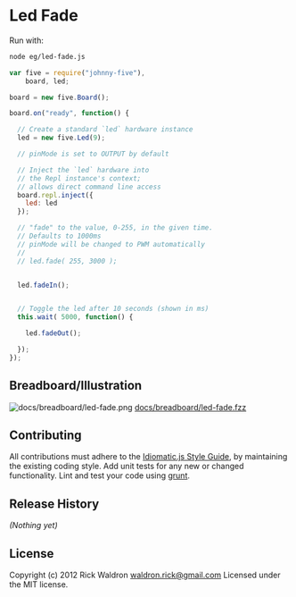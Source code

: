 # Led Fade

Run with:
```bash
node eg/led-fade.js
```


```javascript
var five = require("johnny-five"),
    board, led;

board = new five.Board();

board.on("ready", function() {

  // Create a standard `led` hardware instance
  led = new five.Led(9);

  // pinMode is set to OUTPUT by default

  // Inject the `led` hardware into
  // the Repl instance's context;
  // allows direct command line access
  board.repl.inject({
    led: led
  });

  // "fade" to the value, 0-255, in the given time.
  // Defaults to 1000ms
  // pinMode will be changed to PWM automatically
  //
  // led.fade( 255, 3000 );


  led.fadeIn();


  // Toggle the led after 10 seconds (shown in ms)
  this.wait( 5000, function() {

    led.fadeOut();

  });
});

```


## Breadboard/Illustration


![docs/breadboard/led-fade.png](breadboard/led-fade.png)
[docs/breadboard/led-fade.fzz](breadboard/led-fade.fzz)









## Contributing
All contributions must adhere to the [Idiomatic.js Style Guide](https://github.com/rwldrn/idiomatic.js),
by maintaining the existing coding style. Add unit tests for any new or changed functionality. Lint and test your code using [grunt](https://github.com/cowboy/grunt).

## Release History
_(Nothing yet)_

## License
Copyright (c) 2012 Rick Waldron <waldron.rick@gmail.com>
Licensed under the MIT license.
